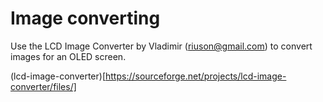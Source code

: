 # Image converting

Use the LCD Image Converter by Vladimir (riuson@gmail.com) to convert images for an OLED screen.

(lcd-image-converter)[https://sourceforge.net/projects/lcd-image-converter/files/]
